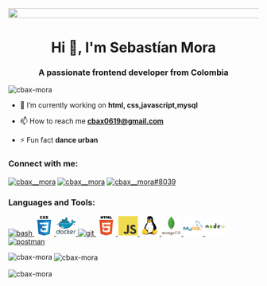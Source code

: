 <img src="https://cadenaser00.epimg.net/ser/imagenes/2018/11/19/ciencia/1542626827_536344_1542629949_noticia_normal.jpg" align = center width="200%" height="80%">


<h1 align="center">Hi 👋, I'm Sebastían Mora</h1>
<h3 align="center">A passionate frontend developer from  Colombia </h3>

<p align="left"> <img src="https://komarev.com/ghpvc/?username=cbax-mora&label=Profile%20views&color=0e75b6&style=flat" alt="cbax-mora" /> </p>

- 🔭 I’m currently working on **html, css,javascript,mysql**

- 📫 How to reach me **cbax0619@gmail.com**

- ⚡ Fun fact **dance urban**

<h3 align="left">Connect with me:</h3>
<p align="left">
<a href="https://fb.com/cbax__mora" target="blank"><img align="center" src="https://raw.githubusercontent.com/rahuldkjain/github-profile-readme-generator/master/src/images/icons/Social/facebook.svg" alt="cbax__mora" height="30" width="40" /></a>
<a href="https://instagram.com/cbax__mora" target="blank"><img align="center" src="https://raw.githubusercontent.com/rahuldkjain/github-profile-readme-generator/master/src/images/icons/Social/instagram.svg" alt="cbax__mora" height="30" width="40" /></a>
<a href="https://discord.gg/cbax__mora#8039" target="blank"><img align="center" src="https://raw.githubusercontent.com/rahuldkjain/github-profile-readme-generator/master/src/images/icons/Social/discord.svg" alt="cbax__mora#8039" height="30" width="40" /></a>
</p>

<h3 align="left">Languages and Tools:</h3>
<p align="left"> <a href="https://www.gnu.org/software/bash/" target="_blank" rel="noreferrer"> <img src="https://www.vectorlogo.zone/logos/gnu_bash/gnu_bash-icon.svg" alt="bash" width="40" height="40"/> </a> <a href="https://www.w3schools.com/css/" target="_blank" rel="noreferrer"> <img src="https://raw.githubusercontent.com/devicons/devicon/master/icons/css3/css3-original-wordmark.svg" alt="css3" width="40" height="40"/> </a> <a href="https://www.docker.com/" target="_blank" rel="noreferrer"> <img src="https://raw.githubusercontent.com/devicons/devicon/master/icons/docker/docker-original-wordmark.svg" alt="docker" width="40" height="40"/> </a> <a href="https://git-scm.com/" target="_blank" rel="noreferrer"> <img src="https://www.vectorlogo.zone/logos/git-scm/git-scm-icon.svg" alt="git" width="40" height="40"/> </a> <a href="https://www.w3.org/html/" target="_blank" rel="noreferrer"> <img src="https://raw.githubusercontent.com/devicons/devicon/master/icons/html5/html5-original-wordmark.svg" alt="html5" width="40" height="40"/> </a> <a href="https://developer.mozilla.org/en-US/docs/Web/JavaScript" target="_blank" rel="noreferrer"> <img src="https://raw.githubusercontent.com/devicons/devicon/master/icons/javascript/javascript-original.svg" alt="javascript" width="40" height="40"/> </a> <a href="https://www.linux.org/" target="_blank" rel="noreferrer"> <img src="https://raw.githubusercontent.com/devicons/devicon/master/icons/linux/linux-original.svg" alt="linux" width="40" height="40"/> </a> <a href="https://www.mongodb.com/" target="_blank" rel="noreferrer"> <img src="https://raw.githubusercontent.com/devicons/devicon/master/icons/mongodb/mongodb-original-wordmark.svg" alt="mongodb" width="40" height="40"/> </a> <a href="https://www.mysql.com/" target="_blank" rel="noreferrer"> <img src="https://raw.githubusercontent.com/devicons/devicon/master/icons/mysql/mysql-original-wordmark.svg" alt="mysql" width="40" height="40"/> </a> <a href="https://nodejs.org" target="_blank" rel="noreferrer"> <img src="https://raw.githubusercontent.com/devicons/devicon/master/icons/nodejs/nodejs-original-wordmark.svg" alt="nodejs" width="40" height="40"/> </a> <a href="https://postman.com" target="_blank" rel="noreferrer"> <img src="https://www.vectorlogo.zone/logos/getpostman/getpostman-icon.svg" alt="postman" width="40" height="40"/> </a> </p>

<p><img align="left" src="https://github-readme-stats.vercel.app/api/top-langs?username=cbax-mora&show_icons=true&locale=en&layout=compact" alt="cbax-mora" /></p>

<p>&nbsp;<img align="center" src="https://github-readme-stats.vercel.app/api?username=cbax-mora&show_icons=true&locale=en" alt="cbax-mora" /></p>

<p><img align="center" src="https://github-readme-streak-stats.herokuapp.com/?user=cbax-mora&" alt="cbax-mora" /></p>

